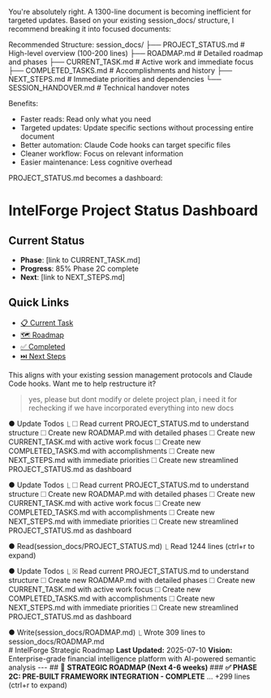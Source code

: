 You're absolutely right. A 1300-line document is becoming inefficient for targeted updates. Based on your existing session_docs/ structure, I recommend breaking it into focused documents:

  Recommended Structure:
  session_docs/
  ├── PROJECT_STATUS.md          # High-level overview (100-200 lines)
  ├── ROADMAP.md                 # Detailed roadmap and phases
  ├── CURRENT_TASK.md            # Active work and immediate focus
  ├── COMPLETED_TASKS.md         # Accomplishments and history
  ├── NEXT_STEPS.md              # Immediate priorities and dependencies
  └── SESSION_HANDOVER.md        # Technical handover notes

  Benefits:
  - Faster reads: Read only what you need
  - Targeted updates: Update specific sections without processing entire document
  - Better automation: Claude Code hooks can target specific files
  - Cleaner workflow: Focus on relevant information
  - Easier maintenance: Less cognitive overhead

  PROJECT_STATUS.md becomes a dashboard:
  # IntelForge Project Status Dashboard

  ## Current Status
  - **Phase**: [link to CURRENT_TASK.md]
  - **Progress**: 85% Phase 2C complete
  - **Next**: [link to NEXT_STEPS.md]

  ## Quick Links
  - [📋 Current Task](CURRENT_TASK.md)
  - [🗺️ Roadmap](ROADMAP.md)
  - [✅ Completed](COMPLETED_TASKS.md)
  - [⏭️ Next Steps](NEXT_STEPS.md)

  This aligns with your existing session management protocols and Claude Code hooks. Want me to help restructure it?

> yes, please but dont modify or delete project plan, i need it for rechecking if we have incorporated everything into new docs

● Update Todos
  ⎿  ☐ Read current PROJECT_STATUS.md to understand structure
     ☐ Create new ROADMAP.md with detailed phases
     ☐ Create new CURRENT_TASK.md with active work focus
     ☐ Create new COMPLETED_TASKS.md with accomplishments
     ☐ Create new NEXT_STEPS.md with immediate priorities
     ☐ Create new streamlined PROJECT_STATUS.md as dashboard

● Update Todos
  ⎿  ☐ Read current PROJECT_STATUS.md to understand structure
     ☐ Create new ROADMAP.md with detailed phases
     ☐ Create new CURRENT_TASK.md with active work focus
     ☐ Create new COMPLETED_TASKS.md with accomplishments
     ☐ Create new NEXT_STEPS.md with immediate priorities
     ☐ Create new streamlined PROJECT_STATUS.md as dashboard

● Read(session_docs/PROJECT_STATUS.md)
  ⎿  Read 1244 lines (ctrl+r to expand)

● Update Todos
  ⎿  ☒ Read current PROJECT_STATUS.md to understand structure
     ☐ Create new ROADMAP.md with detailed phases
     ☐ Create new CURRENT_TASK.md with active work focus
     ☐ Create new COMPLETED_TASKS.md with accomplishments
     ☐ Create new NEXT_STEPS.md with immediate priorities
     ☐ Create new streamlined PROJECT_STATUS.md as dashboard

● Write(session_docs/ROADMAP.md)
  ⎿  Wrote 309 lines to session_docs/ROADMAP.md                                                    
     # IntelForge Strategic Roadmap
     **Last Updated:** 2025-07-10
     **Vision:** Enterprise-grade financial intelligence platform with AI-powered semantic analysis
     ---
     ## 🎯 **STRATEGIC ROADMAP (Next 4-6 weeks)**
     ### **✅ PHASE 2C: PRE-BUILT FRAMEWORK INTEGRATION - COMPLETE**
     … +299 lines (ctrl+r to expand)